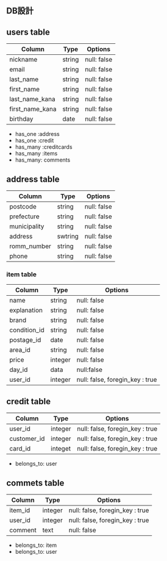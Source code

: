## DB設計

## users table
| Column           | Type     | Options           |
| ---------------- | ----     | -------           |
|  nickname        |  string  |  null: false      |
|  email           |  string  |  null: false      |
|  last_name       |  string  |  null: false      |
|  first_name      |  string  | null: false       |
|  last_name_kana  |  string  |  null: false      |
|  first_name_kana |  string  |  null: false      |
| birthday         |  date    |    null: false    |

- has_one :address
- has_one :credit
- has_many :creditcards
- has_many :items
- has_many: comments





## address table
| Column       | Type | Options       |
| ------       | ---- | -------       |
| postcode     | string |  null: false|
| prefecture   | string | null: false |
| municipality | string | null: false |
| address      | swtring| null: false |
| romm_number  | string | null: false |
| phone        | string | null: false |
 
### item table
| Column       | Type   | Options                         |
| ------       | ----   | -------                         |
| name         | string | null: false                     |
| explanation  | string | null: false                     |
| brand        | string | null: false                     |
| condition_id | string | null: false                     |
| postage_id   | date   | null: false                     |
| area_id      | string | null: false                     |
| price        | integer| null: false                     |
| day_id       | data   | null:false                      |
| user_id      | integer| null: false, foregin_key : true |



## credit table
| Column      | Type    | Options                         |
| ------      | ----    | -------                         |
| user_id     | integer | null: false, foregin_key : true |
| customer_id | integer | null: false, foregin_key : true |
| card_id     | integet | null: false, foregin_key : true |

- belongs_to: user 



## commets table
| Column  | Type    | Options                         |
| ------  | ----    | -------                         |
| item_id | integer | null: false, foregin_key : true |
| user_id | integer | null: false, foregin_key : true |
| comment | text    | null: false                      |

- belongs_to: item
- belongs_to: user
